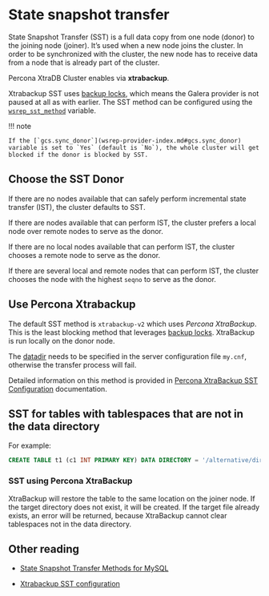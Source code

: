 # State snapshot transfer

State Snapshot Transfer (SST) is a full data copy from one node (donor)
to the joining node (joiner).
It’s used when a new node joins the cluster.
In order to be synchronized with the cluster,
the new node has to receive data from a node
that is already part of the cluster.

Percona XtraDB Cluster enables  via **xtrabackup**.

Xtrabackup SST uses [backup locks](https://docs.percona.com/percona-server/8.0/backup-locks.html), which means the Galera provider is not paused at all as with  earlier.
The SST method can be configured using the [`wsrep_sst_method`](wsrep-system-index.md#wsrep_sst_method) variable.

!!! note 

    If the [`gcs.sync_donor`](wsrep-provider-index.md#gcs.sync_donor) variable is set to `Yes` (default is `No`), the whole cluster will get blocked if the donor is blocked by SST.

## Choose the SST Donor

If there are no nodes available
that can safely perform incremental state transfer (IST),
the cluster defaults to SST.

If there are nodes available that can perform IST,
the cluster prefers a local node over remote nodes to serve as the donor.

If there are no local nodes available that can perform IST,
the cluster chooses a remote node to serve as the donor.

If there are several local and remote nodes that can perform IST,
the cluster chooses the node with the highest `seqno` to serve as the donor.

## Use Percona Xtrabackup

The default SST method is `xtrabackup-v2` which uses *Percona XtraBackup*.
This is the least blocking method that leverages [backup locks](https://docs.percona.com/percona-xtrabackup/8.0/xtrabackup-option-reference.html#backup-locks).
XtraBackup is run locally on the donor node.

The [datadir](glossary.md#datadir) needs to be specified in the server configuration file `my.cnf`, otherwise the transfer process will fail.

Detailed information on this method is provided in [Percona XtraBackup SST Configuration](xtrabackup-sst.md#xtrabackup-sst) documentation.

## SST for tables with tablespaces that are not in the data directory

For example:

```sql
CREATE TABLE t1 (c1 INT PRIMARY KEY) DATA DIRECTORY = '/alternative/directory';
```

### SST using Percona XtraBackup

XtraBackup will restore the table to the same location on the joiner node.  If
the target directory does not exist, it will be created.  If the target file
already exists, an error will be returned, because XtraBackup cannot clear
tablespaces not in the data directory.

## Other reading

* [State Snapshot Transfer Methods for MySQL](https://galeracluster.com/library/documentation/sst.html)

* [Xtrabackup SST configuration](xtrabackup-sst.md#xtrabackup-sst)
